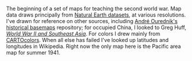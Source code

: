 The beginning of a set of maps for teaching the second world war. Map data draws principally from [Natural Earth datasets](https://www.naturalearthdata.com/), at various resolutions. I've drawn for reference on other sources, including [André Ourednik's historical basemaps](https://github.com/aourednik/historical-basemaps) repository; for occupied China, I looked to Greg Huff, [_World War II and Southeast Asia_](https://www.cambridge.org/core/books/world-war-ii-and-southeast-asia/5EE13B3424DE481C5AD6E1B82D0058D2). For colors I drew mainly from [CARTOcolors](https://carto.com/carto-colors/). When all else has failed I've looked up latitudes and longitudes in Wikipedia.
Right now the only map here is the Pacific area map for summer 1941. 
